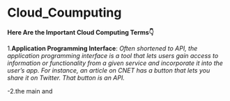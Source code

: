 # Cloud_Coumputing #

**Here Are the Important Cloud Computing Terms👇**

1.**Application Programming Interface**: *Often shortened to API, the application programming interface is a tool that lets users gain access to information or functionality from a given service and incorporate it into the user’s app. For instance, an article on CNET has a button that lets you share it on Twitter. That button is an API.*

-2.the main and 


